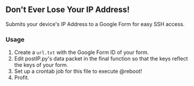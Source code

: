 ## Don't Ever Lose Your IP Address!

Submits your device's IP Address to a Google Form for easy SSH access.

### Usage

1. Create a `url.txt` with the Google Form ID of your form.
2. Edit postIP.py's data packet in the final function so that the keys reflect the keys of your form.
3. Set up a crontab job for this file to execute @reboot!
4. Profit.
